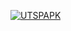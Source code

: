 [![UTSPAPK](https://res.cloudinary.com/marcomontalbano/image/upload/v1637593472/video_to_markdown/images/youtube--xBbPtFLjjZk-c05b58ac6eb4c4700831b2b3070cd403.jpg)](https://youtu.be/xBbPtFLjjZk "UTSPAPK")